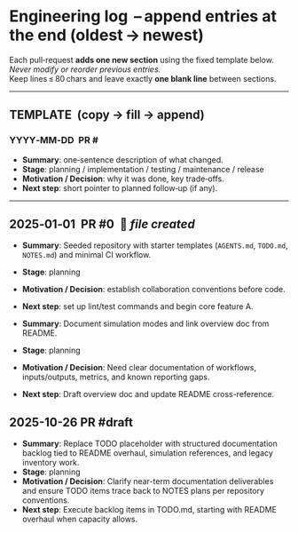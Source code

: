 # Engineering log  – append entries at **the end** (oldest → newest)

Each pull‑request **adds one new section** using the fixed template below.  
*Never modify or reorder previous entries.*  
Keep lines ≤ 80 chars and leave exactly **one blank line** between sections.

---

## TEMPLATE  (copy → fill → append)

### YYYY‑MM‑DD  PR #<number or draft>

- **Summary**: one‑sentence description of what changed.
- **Stage**: planning / implementation / testing / maintenance / release
- **Motivation / Decision**: why it was done, key trade‑offs.
- **Next step**: short pointer to planned follow‑up (if any).

---

## 2025‑01‑01  PR #0  🌱 _file created_

- **Summary**: Seeded repository with starter templates (`AGENTS.md`, `TODO.md`,
  `NOTES.md`) and minimal CI workflow.
- **Stage**: planning
- **Motivation / Decision**: establish collaboration conventions before code.
- **Next step**: set up lint/test commands and begin core feature A.

- **Summary**: Document simulation modes and link overview doc from README.
- **Stage**: planning
- **Motivation / Decision**: Need clear documentation of workflows, inputs/outputs, metrics, and known reporting gaps.
- **Next step**: Draft overview doc and update README cross-reference.

## 2025-10-26  PR #draft

- **Summary**: Replace TODO placeholder with structured documentation backlog
  tied to README overhaul, simulation references, and legacy inventory work.
- **Stage**: planning
- **Motivation / Decision**: Clarify near-term documentation deliverables and
  ensure TODO items trace back to NOTES plans per repository conventions.
- **Next step**: Execute backlog items in TODO.md, starting with README
  overhaul when capacity allows.
